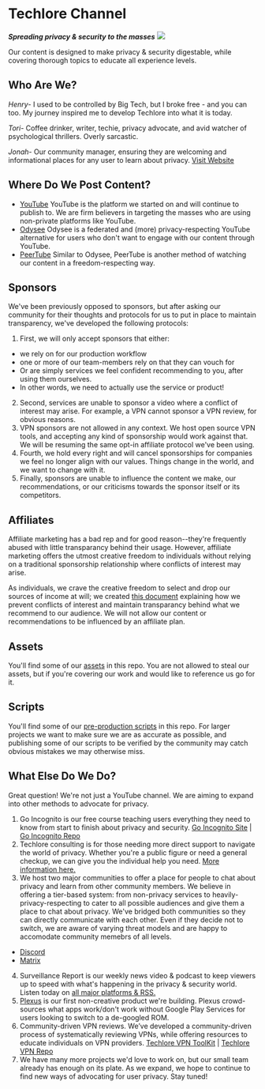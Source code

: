 # Techlore Channel
***Spreading privacy & security to the masses***
<img src="https://github.com/techlore/channel-content/blob/master/Assets/2022%20Cover%20Art.jpg">

Our content is designed to make privacy & security digestable, while covering thorough topics to educate all experience levels.

## Who Are We?
*Henry*- I used to be controlled by Big Tech, but I broke free - and you can too. My journey inspired me to develop Techlore into what it is today.

*Tori*- Coffee drinker, writer, techie, privacy advocate, and avid watcher of psychological thrillers. Overly sarcastic.

*Jonah*- Our community manager, ensuring they are welcoming and informational places for any user to learn about privacy. [Visit Website](https://jonaharagon.com/)

## Where Do We Post Content?

- [YouTube](https://youtube.com/techlore) YouTube is the platform we started on and will continue to publish to. We are firm believers in targeting the masses who are using non-private platforms like YouTube. 
- [Odysee](https://odysee.com/@techlore:3) Odysee is a federated and (more) privacy-respecting YouTube alternative for users who don't want to engage with our content through YouTube.
- [PeerTube](https://bitcointv.com/c/techlore/videos) Similar to Odysee, PeerTube is another method of watching our content in a freedom-respecting way.

## Sponsors
We've been previously opposed to sponsors, but after asking our community for their thoughts and protocols for us to put in place to maintain transparency, we've developed the following protocols: 
1. First, we will only accept sponsors that either:
* we rely on for our production workflow
* one or more of our team-members rely on that they can vouch for
* Or are simply services we feel confident recommending to you, after using them ourselves.
* In other words, we need to actually use the service or product!
2. Second, services are unable to sponsor a video where a conflict of interest may arise. For example, a VPN cannot sponsor a VPN review, for obvious reasons.
3. VPN sponsors are not allowed in any context. We host open source VPN tools, and accepting any kind of sponsorship would work against that. We will be resuming the same opt-in affiliate protocol we've been using.
4. Fourth, we hold every right and will cancel sponsorships for companies we feel no longer align with our values. Things change in the world, and we want to change with it.
5. Finally, sponsors are unable to influence the content we make, our recommendations, or our criticisms towards the sponsor itself or its competitors.


## Affiliates
Affiliate marketing has a bad rep and for good reason--they're frequently abused with little transparancy behind their usage. However, affiliate marketing offers the utmost creative freedom to individuals without relying on a traditional sponsorship relationship where conflicts of interest may arise.

As individuals, we crave the creative freedom to select and drop our sources of income at will; we created [this document](https://github.com/techlore/channel-content/blob/master/affiliates.md) explaining how we prevent conflicts of interest and maintain transparancy behind what we recommend to our audience. We will not allow our content or recommendations to be influenced by an affiliate plan.

## Assets
You'll find some of our [assets](https://github.com/techlore/channel-content/tree/master/Assets) in this repo. You are not allowed to steal our assets, but if you're covering our work and would like to reference us go for it. 

## Scripts
You'll find some of our [pre-production scripts](https://github.com/techlore/channel-content/tree/master/Scripts) in this repo. For larger projects we want to make sure we are as accurate as possible, and publishing some of our scripts to be verified by the community may catch obvious mistakes we may otherwise miss.

## What Else Do We Do?
Great question! We're not just a YouTube channel. We are aiming to expand into other methods to advocate for privacy. 
1. Go Incognito is our free course teaching users everything they need to know from start to finish about privacy and security. [Go Incognito Site](https://techlore.tech/goincognito.html) | [Go Incognito Repo](https://github.com/techlore/go-incognito)
2. Techlore consulting is for those needing more direct support to navigate the world of privacy. Whether you're a public figure or need a general checkup, we can give you the individual help you need. [More information here.](https://techlore.tech/consulting.html)
3. We host two major communities to offer a place for people to chat about privacy and learn from other community members. We believe in offering a tier-based system: from non-privacy services to heavily-privacy-respecting to cater to all possible audiences and give them a place to chat about privacy. We've bridged both communities so they can directly communicate with each other. Even if they decide not to switch, we are aware of varying threat models and are happy to accomodate community memebrs of all levels.
 * [Discord](https://discord.gg/74WhF9C)
 * [Matrix](https://matrix.to/#/+techlore-official:matrix.org)

4. Surveillance Report is our weekly news video & podcast to keep viewers up to speed with what's happening in the privacy & security world. Listen today on [all major platforms & RSS.](https://techlore.tech/sr.html)
5. [Plexus](https://plexus.techlore.tech) is our first non-creative product we're building. Plexus crowd-sources what apps work/don't work without Google Play Services for users looking to switch to a de-googled ROM.
6. Community-driven VPN reviews. We’ve developed a community-driven process of systematically reviewing VPNs, while offering resources to educate individuals on VPN providers. [Techlore VPN ToolKit](https://techlore.tech/vpn.html) | [Techlore VPN Repo](https://github.com/techlore-official/VPN-reviews)
7. We have many more projects we'd love to work on, but our small team already has enough on its plate. As we expand, we hope to continue to find new ways of advocating for user privacy. Stay tuned!

